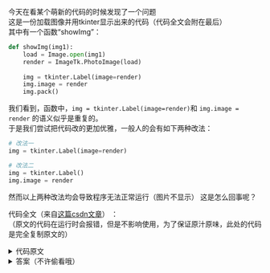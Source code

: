 今天在看某个萌新的代码的时候发现了一个问题  
这是一份加载图像并用tkinter显示出来的代码（代码全文会附在最后）  
其中有一个函数“showImg”：
```py
def showImg(img1):
    load = Image.open(img1)
    render = ImageTk.PhotoImage(load)
 
    img = tkinter.Label(image=render)
    img.image = render
    img.pack()
```
我们看到，函数中，`img = tkinter.Label(image=render)`和 `img.image = render` 的语义似乎是重复的。  
于是我们尝试把代码改的更加优雅，一般人的会有如下两种改法：
```py
# 改法一
img = tkinter.Label(image=render)

# 改法二
img = tkinter.Label()
img.image = render
```
然而以上两种改法均会导致程序无法正常运行（图片不显示）
这是怎么回事呢？


代码全文（来自[这篇csdn文章](https://blog.csdn.net/gm_Ergou/article/details/93767575)） ：   
（原文的代码在运行时会报错，但是不影响使用，为了保证原汁原味，此处的代码是完全复制原文的）  

<details>
<summary>代码原文</summary>

```py
import tkinter
import tkinter.filedialog
top = tkinter.Tk()
top.title = 'new'
top.geometry('640x480')
 
def choose_fiel():
    selectFileName = tkinter.filedialog.askopenfilename(title='选择文件')  # 选择文件
    e.set(selectFileName)
 
e = tkinter.StringVar()
e_entry = tkinter.Entry(top, width=68, textvariable=e)
e_entry.pack()
 
submit_button = tkinter.Button(top, text ="选择文件", command = choose_fiel)
submit_button.pack()
 
from PIL import Image, ImageTk
def showImg(img1):
    load = Image.open(img1)
    render = ImageTk.PhotoImage(load)
 
    img = tkinter.Label(image=render)
    img.image = render
    img.pack()
 
submit_button = tkinter.Button(top, text ="显示图片", command = lambda :showImg(showImg(e_entry.get())))
submit_button.pack()
top.mainloop()
```
</details>  


<details>
<summary>答案（不许偷看哦）</summary>

```py
print(sys.getrefcount(render)) # 2
img = tkinter.Label(image=render)
print(sys.getrefcount(render)) # 2
```
我们发现`render` 的refcount并没有增加。  
于是在函数退出之后，render这个对象就顺理成章地被解释器收走了。  
于是图像就无法正常显示了。  

<img src="https://github.com/yunline/temporary-blogs/assets/31395137/8808f7e1-ad30-4304-8b38-e738dd571b2d" width=40%></img>

</details>
